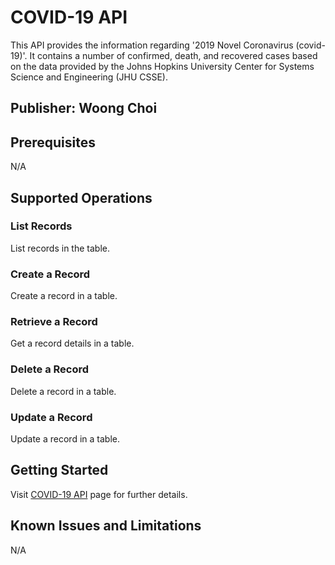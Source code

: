 # COVID-19 API
This API provides the information regarding '2019 Novel Coronavirus (covid-19)'. It contains a number of confirmed, death, and recovered cases based on the data provided by the Johns Hopkins University Center for Systems Science and Engineering (JHU CSSE).

## Publisher: Woong Choi

## Prerequisites
N/A

## Supported Operations
### List Records
List records in the table.

### Create a Record
Create a record in a table.

### Retrieve a Record
Get a record details in a table.

### Delete a Record
Delete a record in a table.

### Update a Record
Update a record in a table.


## Getting Started
Visit [COVID-19 API](https://nuttaphat.com/covid19-api/) page for further details.

## Known Issues and Limitations
N/A
